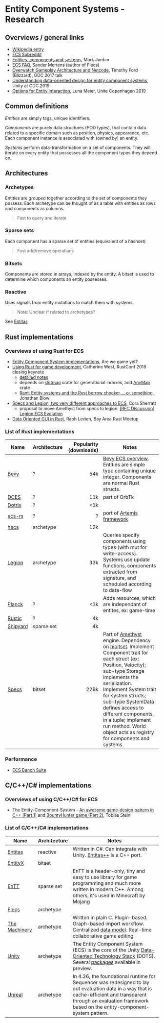 # Entity Component Systems - Research

## Overviews / general links

- [Wikipedia entry](https://en.wikipedia.org/wiki/Entity_component_system)
- [ECS Subreddit](https://www.reddit.com/r/EntityComponentSystem/)
- [Entities, components and systems](https://medium.com/ingeniouslysimple/entities-components-and-systems-89c31464240d), Mark Jordan
- [ECS FAQ](https://github.com/SanderMertens/ecs-faq), Sander Mertens (author of Flecs)
- [Overwatch Gameplay Architecture and Netcode](https://www.youtube.com/watch?v=W3aieHjyNvw), Timothy Ford (Blizzard), GDC 2017 talk
- [Understanding data-oriented design for entity component systems](https://www.youtube.com/watch?v=0_Byw9UMn9g), Unity at GDC 2019
- [Options for Entity interaction](https://www.youtube.com/watch?v=KuGRkC6wzMY), Luna Meier, Unite Copenhagen 2019

## Common definitions

*Entities* are simply tags, unique identifiers.

*Components* are purely data structures (POD types), that contain data related to a specific domain such as position, physics, appearance, etc. Each component instance is associated with (owned by) an entity.

*Systems* perform data-transformation on a set of components. They will iterate on every entity that possesses all the component types they depend on.

## Architectures

### Archetypes

Entities are grouped together according to the set of components they possess. Each archetype can be thought of as a table with entities as rows and components as columns.

> Fast to query and iterate

### Sparse sets

Each component has a sparse set of entities (equivalent of a hashset)

> Fast add/remove operations

### Bitsets

Components are stored in arrays, indexed by the entity. A bitset is used to determine which components an entity possesses.

### Reactive

Uses signals from entity mutations to match them with systems.
> Note: Unclear if related to archetypes?

See [Entitas](https://github.com/sschmid/Entitas-CSharp)

## Rust implementations

### Overviews of using Rust for ECS

- [Entity Component System implementations](https://arewegameyet.rs/ecosystem/ecs/), Are we game yet?
- [Using Rust for game development](https://www.youtube.com/watch?v=aKLntZcp27M), Catherine West, RustConf 2018 closing keynote
    - [detailed notes](https://kyren.github.io/2018/09/14/rustconf-talk.html)
    - depends on [slotmap](https://crates.io/crates/slotmap) crate for generational indexes, and [AnyMap](https://crates.io/crates/anymap) crate
    - [Rant: Entity systems and the Rust borrow checker ... or something](https://www.youtube.com/watch?v=4t1K66dMhWk), Jonathan Blow
- [Specs and Legion, two very different approaches to ECS](https://csherratt.github.io/blog/posts/specs-and-legion/), Cora Sherratt
    - proposal to move Amethyst from specs to legion: [[RFC Discussion] Legion ECS Evolution](https://github.com/amethyst/rfcs/issues/22)
- [Data Oriented GUI in Rust](https://www.youtube.com/watch?v=4YTfxresvS8), Raph Levien, Bay Area Rust Meetup

### List of Rust implementations

| Name | Architecture | Popularity (downloads) | Notes |
| ---- | ------------- | ---: | -- |
| [Bevy](https://bevyengine.org/) | ? | 54k | [Bevy ECS overview](https://bevyengine.org/learn/book/getting-started/ecs/). Entities are simple type containing unique integer. Components are  normal Rust structs. |
| [DCES](https://crates.io/crates/dces) | ? | 11k | part of OrbTk |
| [Dotrix](https://crates.io/crates/dotrix) | ? | <1k | |
| [ecs-rs](https://github.com/HeroesGrave/ecs-rs) | ? | ? | port of [Artemis framework](https://gamadu.com/artemis/) |
| [hecs](https://github.com/Ralith/hecs) | archetype | 12k | |
| [Legion](https://crates.io/crates/legion) | archetype | 33k | Queries specify components using types (with mut for write-access). Systems use update functions, components extracted from signature, and scheduled according to data-flow |
| [Planck](https://jojolepro.com/blog/2021-01-13_planck_ecs/) | ? | <1k | Adds resources, which are independant of entites, ex: game-time |
| [Rustic](https://crates.io/crates/recs) | ? | 4k | |
| [Shipyard](https://github.com/leudz/shipyard) | sparse set | 4k | |
| [Specs](https://github.com/amethyst/specs) | bitset | 229k | Part of [Amethyst](https://amethyst.rs/) engine. Dependency on [hibitset](https://docs.rs/hibitset/0.6.3/hibitset/). Implement Component trait for each struct (ex: Position, Velocity); sub-type Storage implements the serialization. Implement System trait for system structs; sub-type SystemData defines access to different components, in a tuple; implement run method. World object acts as registry for components and systems |	

### Performance

- [ECS Bench Suite](https://github.com/rust-gamedev/ecs_bench_suite)

## C/C++/C# implementations

### Overviews of using C/C++/C# for ECS

- The Entity-Component-System - [An awesome game-design pattern in C++ (Part 1)](https://www.gamasutra.com/blogs/TobiasStein/20171122/310172/The_EntityComponentSystem__An_awesome_gamedesign_pattern_in_C_Part_1.php) and [BountyHunter game (Part 2)](https://www.gamasutra.com/blogs/TobiasStein/20171122/310174/The_EntityComponentSystem__BountyHunter_game_Part_2.php), Tobias Stein

### List of C/C++/C# implementations

| Name | Architecture | Notes |
| ---- | ------------ | ----- |
| [Entitas](https://github.com/sschmid/Entitas-CSharp) | reactive | Written in C#. Can integrate with Unity. [Entitas++](https://github.com/JuDelCo/Entitas-Cpp) is a C++ port. |
| [EntityX](https://github.com/alecthomas/entityx) | bitset | |
| [EnTT](https://github.com/skypjack/entt) | sparse set | EnTT is a header-only, tiny and easy to use library for game programming and much more written in modern C++. Among others, it's used in Minecraft by Mojang |
| [Flecs](https://github.com/SanderMertens/flecs) | archetype | |
| [The Machinery](https://ourmachinery.com/) | archetype | Written in plain C. Plugin-based. Graph-based import workflow. Centralized [data model](https://ourmachinery.com/post/the-story-behind-the-truth-designing-a-data-model/). Real-time collaborative game editing |
| [Unity](https://docs.unity3d.com/Packages/com.unity.entities@0.1/manual/index.html) | archetype | The Entity Component System (ECS) is the core of the Unity [Data-Oriented Technology Stack](https://unity.com/dots) (DOTS). Several [packages](https://unity.com/dots/packages) available in preview. |
| [Unreal](https://www.unrealengine.com/en-US/tech-blog/performance-at-scale-sequencer-in-unreal-engine-4-26) | archetype | In 4.26, the foundational runtime for Sequencer was redesigned to lay out evaluation data in a way that is cache-efficient and transparent through an evaluation framework based on the entity-component-system pattern. |
